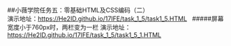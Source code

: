 ##小薇学院任务五：零基础HTML及CSS编码（二）  
演示地址：https://He2ID.github.io/17IFE/task_1_5/task1_5.HTML  
#####屏幕宽度小于760px时，两栏变为一栏
演示地址：https://He2ID.github.io/17IFE/task_1_5/task1_5_1.HTML

